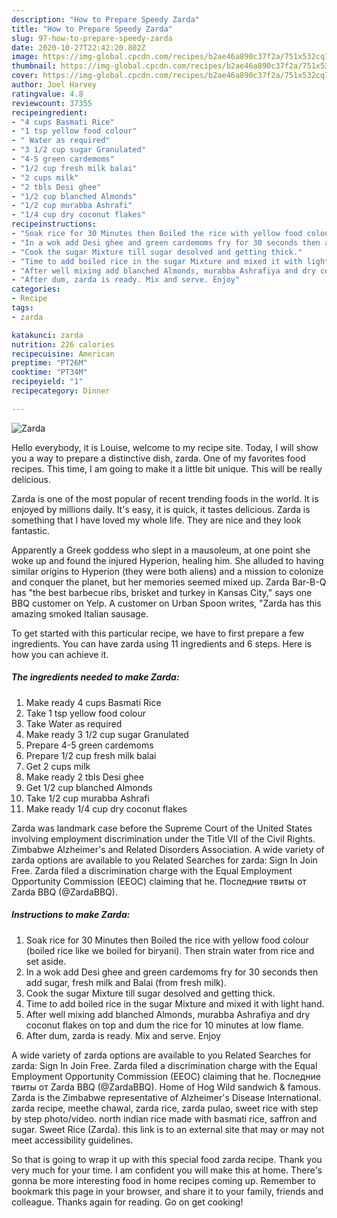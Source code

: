 ```yaml
---
description: "How to Prepare Speedy Zarda"
title: "How to Prepare Speedy Zarda"
slug: 97-how-to-prepare-speedy-zarda
date: 2020-10-27T22:42:20.802Z
image: https://img-global.cpcdn.com/recipes/b2ae46a890c37f2a/751x532cq70/zarda-recipe-main-photo.jpg
thumbnail: https://img-global.cpcdn.com/recipes/b2ae46a890c37f2a/751x532cq70/zarda-recipe-main-photo.jpg
cover: https://img-global.cpcdn.com/recipes/b2ae46a890c37f2a/751x532cq70/zarda-recipe-main-photo.jpg
author: Joel Harvey
ratingvalue: 4.8
reviewcount: 37355
recipeingredient:
- "4 cups Basmati Rice"
- "1 tsp yellow food colour"
- " Water as required"
- "3 1/2 cup sugar Granulated"
- "4-5 green cardemoms"
- "1/2 cup fresh milk balai"
- "2 cups milk"
- "2 tbls Desi ghee"
- "1/2 cup blanched Almonds"
- "1/2 cup murabba Ashrafi"
- "1/4 cup dry coconut flakes"
recipeinstructions:
- "Soak rice for 30 Minutes then Boiled the rice with yellow food colour (boiled rice like we boiled for biryani). Then strain water from rice and set aside."
- "In a wok add Desi ghee and green cardemoms fry for 30 seconds then add sugar, fresh milk and Balai (from fresh milk)."
- "Cook the sugar Mixture till sugar desolved and getting thick."
- "Time to add boiled rice in the sugar Mixture and mixed it with light hand."
- "After well mixing add blanched Almonds, murabba Ashrafiya and dry coconut flakes on top and dum the rice for 10 minutes at low flame."
- "After dum, zarda is ready. Mix and serve. Enjoy"
categories:
- Recipe
tags:
- zarda

katakunci: zarda 
nutrition: 226 calories
recipecuisine: American
preptime: "PT26M"
cooktime: "PT34M"
recipeyield: "1"
recipecategory: Dinner

---
```



![Zarda](https://img-global.cpcdn.com/recipes/b2ae46a890c37f2a/751x532cq70/zarda-recipe-main-photo.jpg)

Hello everybody, it is Louise, welcome to my recipe site. Today, I will show you a way to prepare a distinctive dish, zarda. One of my favorites food recipes. This time, I am going to make it a little bit unique. This will be really delicious.

Zarda is one of the most popular of recent trending foods in the world. It is enjoyed by millions daily. It's easy, it is quick, it tastes delicious. Zarda is something that I have loved my whole life. They are nice and they look fantastic.

Apparently a Greek goddess who slept in a mausoleum, at one point she woke up and found the injured Hyperion, healing him. She alluded to having similar origins to Hyperion (they were both aliens) and a mission to colonize and conquer the planet, but her memories seemed mixed up. Zarda Bar-B-Q has &#34;the best barbecue ribs, brisket and turkey in Kansas City,&#34; says one BBQ customer on Yelp. A customer on Urban Spoon writes, &#34;Zarda has this amazing smoked Italian sausage.


To get started with this particular recipe, we have to first prepare a few ingredients. You can have zarda using 11 ingredients and 6 steps. Here is how you can achieve it.

<!--inarticleads1-->

##### The ingredients needed to make Zarda:

1. Make ready 4 cups Basmati Rice
1. Take 1 tsp yellow food colour
1. Take  Water as required
1. Make ready 3 1/2 cup sugar Granulated
1. Prepare 4-5 green cardemoms
1. Prepare 1/2 cup fresh milk balai
1. Get 2 cups milk
1. Make ready 2 tbls Desi ghee
1. Get 1/2 cup blanched Almonds
1. Take 1/2 cup murabba Ashrafi
1. Make ready 1/4 cup dry coconut flakes


Zarda was landmark case before the Supreme Court of the United States involving employment discrimination under the Title VII of the Civil Rights. Zimbabwe Alzheimer&#39;s and Related Disorders Association. A wide variety of zarda options are available to you Related Searches for zarda: Sign In Join Free. Zarda filed a discrimination charge with the Equal Employment Opportunity Commission (EEOC) claiming that he. Последние твиты от Zarda BBQ (@ZardaBBQ). 

<!--inarticleads2-->

##### Instructions to make Zarda:

1. Soak rice for 30 Minutes then Boiled the rice with yellow food colour (boiled rice like we boiled for biryani). Then strain water from rice and set aside.
1. In a wok add Desi ghee and green cardemoms fry for 30 seconds then add sugar, fresh milk and Balai (from fresh milk).
1. Cook the sugar Mixture till sugar desolved and getting thick.
1. Time to add boiled rice in the sugar Mixture and mixed it with light hand.
1. After well mixing add blanched Almonds, murabba Ashrafiya and dry coconut flakes on top and dum the rice for 10 minutes at low flame.
1. After dum, zarda is ready. Mix and serve. Enjoy


A wide variety of zarda options are available to you Related Searches for zarda: Sign In Join Free. Zarda filed a discrimination charge with the Equal Employment Opportunity Commission (EEOC) claiming that he. Последние твиты от Zarda BBQ (@ZardaBBQ). Home of Hog Wild sandwich &amp; famous. Zarda is the Zimbabwe representative of Alzheimer&#39;s Disease International. zarda recipe, meethe chawal, zarda rice, zarda pulao, sweet rice with step by step photo/video. north indian rice made with basmati rice, saffron and sugar. Sweet Rice (Zarda). this link is to an external site that may or may not meet accessibility guidelines. 

So that is going to wrap it up with this special food zarda recipe. Thank you very much for your time. I am confident you will make this at home. There's gonna be more interesting food in home recipes coming up. Remember to bookmark this page in your browser, and share it to your family, friends and colleague. Thanks again for reading. Go on get cooking!

